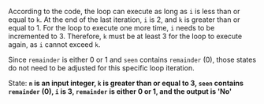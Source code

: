 According to the code, the loop can execute as long as `i` is less than or equal to `k`. At the end of the last iteration, `i` is 2, and `k` is greater than or equal to 1. For the loop to execute one more time, `i` needs to be incremented to 3. Therefore, `k` must be at least 3 for the loop to execute again, as `i` cannot exceed `k`. 

Since `remainder` is either 0 or 1 and `seen` contains `remainder` (0), those states do not need to be adjusted for this specific loop iteration. 

State: **`n` is an input integer, `k` is greater than or equal to 3, `seen` contains `remainder` (0), `i` is 3, `remainder` is either 0 or 1, and the output is 'No'**